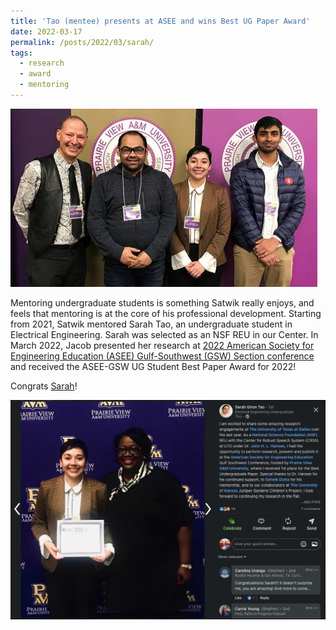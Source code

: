 ```yaml
---
title: 'Tao (mentee) presents at ASEE and wins Best UG Paper Award'
date: 2022-03-17
permalink: /posts/2022/03/sarah/
tags:
  - research
  - award
  - mentoring
---
```


<img src='/images/2022-03-17-sarah-asee.jpeg'>

Mentoring undergraduate students is something Satwik really enjoys, and feels that mentoring is at the core of his professional development. Starting from 2021, Satwik mentored Sarah Tao, an undergraduate student in Electrical Engineering. Sarah was selected as an NSF REU in our Center. In March 2022, Jacob presented her research at [2022 American Society for Engineering Education (ASEE) Gulf-Southwest (GSW) Section conference](https://www.pvamu.edu/engineering/2022-asee-gsw-conference/) and received the ASEE-GSW UG Student Best Paper Award for 2022! 

Congrats [Sarah](https://www.linkedin.com/in/sarah-tao/)!

<img src='/images/2022-03-17-sarah-asee-2.png'>
